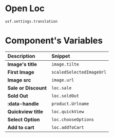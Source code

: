 # Open Loc
`usf.settings.translation`

# Component's Variables

|Description|Snippet|
|:--|:--|
|**Image's title**|`image.tilte`|
|**First Image**|`scaledSelectedImageUrl`|
|**Image src**|`image.url`|
|**Sale or Discount**|`loc.sale`|
|**Sold Out**|`loc.soldOut`|
|**:data-handle**|`product.Urlname`|
|**Quickview title**|`loc.quickView`|
|**Select Option**|`loc.chooseOptions`|
|**Add to cart**|`loc.addToCart`|